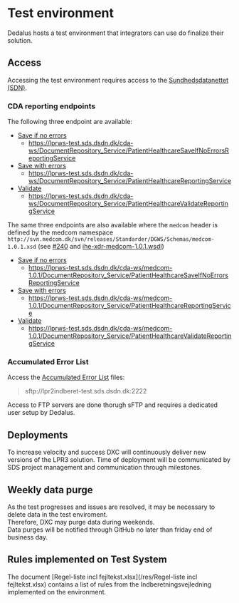 # Test environment
Dedalus hosts a test environment that integrators can use do finalize their solution.

## Access

Accessing the test environment requires access to the [Sundhedsdatanettet (SDN)](https://www.medcom.dk/opslag/support).  

### CDA reporting endpoints

The following three endpoint are available:

* [Save if no errors](https://lprws-test.sds.dsdn.dk/cda-ws/DocumentRepository_Service/PatientHealthcareSaveIfNoErrorsReportingService?wsdl)
    * https://lprws-test.sds.dsdn.dk/cda-ws/DocumentRepository_Service/PatientHealthcareSaveIfNoErrorsReportingService
* [Save with errors](https://lprws-test.sds.dsdn.dk/cda-ws/DocumentRepository_Service/PatientHealthcareReportingService?wsdl)
    * https://lprws-test.sds.dsdn.dk/cda-ws/DocumentRepository_Service/PatientHealthcareReportingService
* [Validate](https://lprws-test.sds.dsdn.dk/cda-ws/DocumentRepository_Service/PatientHealthcareValidateReportingService?wsdl)
    * https://lprws-test.sds.dsdn.dk/cda-ws/DocumentRepository_Service/PatientHealthcareValidateReportingService 

The same three endpoints are also available where the `medcom` header is defined by the medcom namespace `http://svn.medcom.dk/svn/releases/Standarder/DGWS/Schemas/medcom-1.0.1.xsd` (see [#240](https://github.com/scandihealth/lpr3-docs/issues/240) and [ihe-xdr-medcom-1.0.1.wsdl](https://github.com/scandihealth/lpr3-docs/blob/master/src/interface/wsdl/ihe-xdr-medcom-1.0.1.wsdl))

* [Save if no errors](https://lprws-test.sds.dsdn.dk/cda-ws/medcom-1.0.1/DocumentRepository_Service/PatientHealthcareSaveIfNoErrorsReportingService?wsdl)
    * https://lprws-test.sds.dsdn.dk/cda-ws/medcom-1.0.1/DocumentRepository_Service/PatientHealthcareSaveIfNoErrorsReportingService
* [Save with errors](https://lprws-test.sds.dsdn.dk/cda-ws/medcom-1.0.1/DocumentRepository_Service/PatientHealthcareReportingService?wsdl)
    * https://lprws-test.sds.dsdn.dk/cda-ws/medcom-1.0.1/DocumentRepository_Service/PatientHealthcareReportingService
* [Validate](https://lprws-test.sds.dsdn.dk/cda-ws/medcom-1.0.1/DocumentRepository_Service/PatientHealthcareValidateReportingService?wsdl)
    * https://lprws-test.sds.dsdn.dk/cda-ws/medcom-1.0.1/DocumentRepository_Service/PatientHealthcareValidateReportingService

### Accumulated Error List

Access the [Accumulated Error List](/interface/accumulated-error-list.html) files:

> sftp://lpr2indberet-test.sds.dsdn.dk:2222

Access to FTP servers are done thorugh sFTP and requires a dedicated user setup by Dedalus.

## Deployments
To increase velocity and success DXC will continuously deliver new versions of the LPR3 solution. Time of deployment will be communicated by SDS project management and communication through milestones.

## Weekly data purge
As the test progresses and issues are resolved, it may be necessary to delete data in the test enviroment.  
Therefore, DXC may purge data during weekends.  
Data purges will be notified through GitHub no later than friday end of business day.

## Rules implemented on Test System
The document [Regel-liste incl fejltekst.xlsx](/res/Regel-liste incl fejltekst.xlsx) contains a list of rules from the Indberetningsvejledning implemented on the environment.

